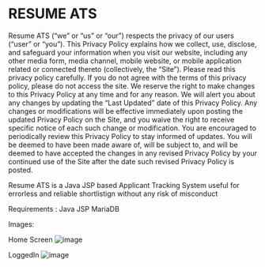 # RESUME ATS

Resume ATS (“we” or “us” or “our”) respects the privacy of our users (“user” or “you”). This Privacy Policy explains how we collect, use, disclose, and safeguard your information when you visit our website, including any other media form, media channel, mobile website, or mobile application related or connected thereto (collectively, the “Site”). Please read this privacy policy carefully. If you do not agree with the terms of this privacy policy, please do not access the site.
We reserve the right to make changes to this Privacy Policy at any time and for any reason. We will alert you about any changes by updating the “Last Updated” date of this Privacy Policy. Any changes or modifications will be effective immediately upon posting the updated Privacy Policy on the Site, and you waive the right to receive specific notice of each such change or modification.
You are encouraged to periodically review this Privacy Policy to stay informed of updates. You will be deemed to have been made aware of, will be subject to, and will be deemed to have accepted the changes in any revised Privacy Policy by your continued use of the Site after the date such revised Privacy Policy is posted.


Resume ATS is a Java JSP based Applicant Tracking System useful for errorless and reliable shortlistign without any risk of misconduct

Requirements :
Java JSP
MariaDB

Images:

Home Screen
![image](https://user-images.githubusercontent.com/31796139/142415328-e6260b5c-7b1e-4d2f-800e-3b8fa511151a.png)

LoggedIn
![image](https://user-images.githubusercontent.com/31796139/142415779-3c209cdb-ed78-472f-885e-f79edfa4a820.png)



